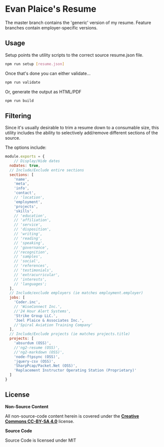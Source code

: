 # Evan Plaice's Resume

The master branch contains the 'generic' version of my resume. Feature branches contain employer-specific versions.

## Usage

Setup points the utility scripts to the correct source resume.json file.

```sh
npm run setup [resume.json]
```

Once that's done you can either validate...

```sh
npm run validate
```

Or, generate the output as HTML/PDF

```sh
npm run build
```

## Filtering

Since it's usually desirable to trim a resume down to a consumable size, this utility includes the ability to selectively add/remove different sections of the source.

The options include:

```javascript
module.exports = {
	// Display/Hide dates
  noDates: true,
  // Include/Exclude entire sections
  sections: [
    'name',
    'meta',
    'info',
    'contact',
    // 'location',
    'employment',
    'projects',
    'skills',
    // 'education',
    // 'affiliation',
    // 'service',
    // 'disposition',
    // 'writing',
    // 'reading',
    // 'speaking',
    // 'governance',
    //'recognition',
    // 'samples',
    // 'social',
    // 'references',
    // 'testimonials',
    // 'extracurricular',
    // 'interests',
    // 'languages';
  ],
  // Include/exclude employers (ie matches employment.employer)
  jobs: [
    'Coder.inc',
    // 'WiseConnect Inc.',
    //'24 Hour Alert Systems',
    'Strike Group LLC.',
    'Joel Plaice & Associates Inc.',
    //'Spiral Aviation Training Company'
  ],
  // Include/Exclude projects (ie matches projects.title)
  projects: [
    'absurdum (OSS)',
    //'ng2-resume (OSS)',
    //'ng2-markdown (OSS)',
    'node-ftpsync (OSS)',
    'jquery-csv (OSS)',
    'SharpPcap/Packet.Net (OSS)',
    'Replacement Instructor Operating Station (Proprietary)'
  ]
}
```

## License

**Non-Source Content**

All non-source-code content herein is covered under the [**Creative Commons CC-BY-SA 4.0**][] license.

**Source Code**

Source Code is licensed under MIT

[**Creative Commons CC-BY-SA 4.0**]: https://choosealicense.com/licenses/cc-by-sa-4.0/